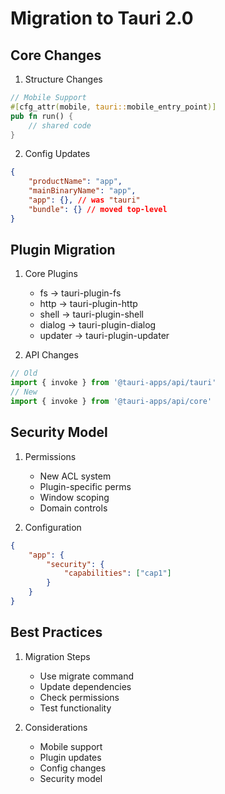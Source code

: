 # Migration to Tauri 2.0

## Core Changes
1. Structure Changes
```rust
// Mobile Support
#[cfg_attr(mobile, tauri::mobile_entry_point)]
pub fn run() {
	// shared code
}
```

2. Config Updates
```json
{
	"productName": "app",
	"mainBinaryName": "app",
	"app": {}, // was "tauri"
	"bundle": {} // moved top-level
}
```

## Plugin Migration
1. Core Plugins
	 - fs → tauri-plugin-fs
	 - http → tauri-plugin-http
	 - shell → tauri-plugin-shell
	 - dialog → tauri-plugin-dialog
	 - updater → tauri-plugin-updater

2. API Changes
```javascript
// Old
import { invoke } from '@tauri-apps/api/tauri'
// New
import { invoke } from '@tauri-apps/api/core'
```

## Security Model
1. Permissions
	 - New ACL system
	 - Plugin-specific perms
	 - Window scoping
	 - Domain controls

2. Configuration
```json
{
	"app": {
		"security": {
			"capabilities": ["cap1"]
		}
	}
}
```

## Best Practices
1. Migration Steps
	 - Use migrate command
	 - Update dependencies
	 - Check permissions
	 - Test functionality

2. Considerations
	 - Mobile support
	 - Plugin updates
	 - Config changes
	 - Security model